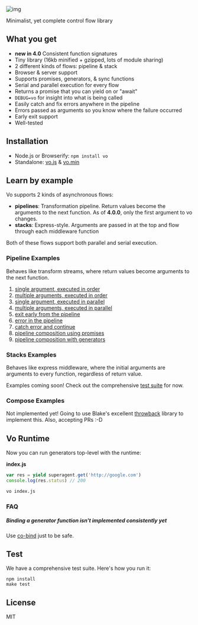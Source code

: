 
![img](https://cldup.com/GbKb42jNdt.png)

Minimalist, yet complete control flow library

## What you get

- **new in 4.0** Consistent function signatures
- Tiny library (16kb minified + gzipped, lots of module sharing)
- 2 different kinds of flows: pipeline & stack
- Browser & server support
- Supports promises, generators, & sync functions
- Serial and parallel execution for every flow
- Returns a promise that you can yield on or "await"
- `DEBUG=vo` for insight into what is being called
- Easily catch and fix errors anywhere in the pipeline
- Errors passed as arguments so you know where the failure occurred
- Early exit support
- Well-tested

## Installation

- Node.js or Browserify: `npm install vo`
- Standalone: [vo.js](dist/vo.js) & [vo.min](dist/vo.min.js)

## Learn by example

Vo supports 2 kinds of asynchronous flows:

- **pipelines**: Transformation pipeline. Return values become the arguments to the next function. As of **4.0.0**, only the first argument to vo changes.
- **stacks**: Express-style. Arguments are passed in at the top and flow through each middleware function

Both of these flows support both parallel and serial execution.

### Pipeline Examples

Behaves like transform streams, where return values become arguments to the next function.

1. [single argument, executed in order](examples/1-pipeline-single-order.js)
2. [multiple arguments, executed in order](examples/2-pipeline-single-parallel.js)
3. [single argument, executed in parallel](examples/3-pipeline-multi-order.js)
4. [multiple arguments, executed in parallel](examples/4-pipeline-multi-parallel.js)
5. [exit early from the pipeline](examples/5-pipeline-early-exit.js)
6. [error in the pipeline](examples/6-pipeline-error.js)
7. [catch error and continue](examples/7-pipeline-catch-error.js)
8. [pipeline composition using promises](examples/8-pipeline-composition.js)
9. [pipeline composition with generators](examples/9-pipeline-composition.js)

### Stacks Examples

Behaves like express middleware, where the initial arguments are arguments to every function, regardless of return value.

Examples coming soon! Check out the comprehensive [test suite](test/) for now.

### Compose Examples

Not implemented yet! Going to use Blake's excellent [throwback](https://github.com/blakeembrey/throwback) library to implement this. Also, accepting PRs :-D

## Vo Runtime

Now you can run generators top-level with the runtime:

**index.js**

```js
var res = yield superagent.get('http://google.com')
console.log(res.status) // 200
```

```bash
vo index.js
```

### FAQ

##### Binding a generator function isn't implemented consistently yet

Use [co-bind](https://github.com/vdemedes/co-bind) just to be safe.

## Test

We have a comprehensive test suite. Here's how you run it:

```
npm install
make test
```

## License

MIT
